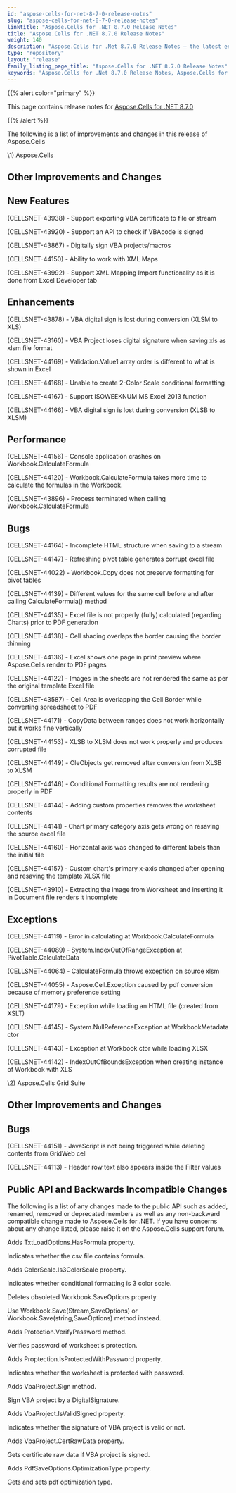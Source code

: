 ```yaml
---
id: "aspose-cells-for-net-8-7-0-release-notes"
slug: "aspose-cells-for-net-8-7-0-release-notes"
linktitle: "Aspose.Cells for .NET 8.7.0 Release Notes"
title: "Aspose.Cells for .NET 8.7.0 Release Notes"
weight: 140
description: "Aspose.Cells for .Net 8.7.0 Release Notes – the latest enhancements, new features, and fixes."
type: "repository"
layout: "release"
family_listing_page_title: "Aspose.Cells for .NET 8.7.0 Release Notes"
keywords: "Aspose.Cells for .Net 8.7.0 Release Notes, Aspose.Cells for .Net 8.7.0 updates and fixes"
---
```


{{% alert color="primary" %}} 

This page contains release notes for [Aspose.Cells for .NET 8.7.0](https://releases.aspose.com/cells/net/new-releases/aspose.cells-for-.net-8.7.0/)

{{% /alert %}} 

The following is a list of improvements and changes in this release of Aspose.Cells 



\1) Aspose.Cells 


## **Other Improvements and Changes**

## **New Features**


(CELLSNET-43938) - Support exporting VBA certificate to file or stream 

(CELLSNET-43920) - Support an API to check if VBAcode is signed 

(CELLSNET-43867) - Digitally sign VBA projects/macros 

(CELLSNET-44150) - Ability to work with XML Maps 

(CELLSNET-43992) - Support XML Mapping Import functionality as it is done from Excel Developer tab 


## **Enhancements**


(CELLSNET-43878) - VBA digital sign is lost during conversion (XLSM to XLS) 

(CELLSNET-43160) - VBA Project loses digital signature when saving xls as xlsm file format 

(CELLSNET-44169) - Validation.Value1 array order is different to what is shown in Excel 

(CELLSNET-44168) - Unable to create 2-Color Scale conditional formatting 

(CELLSNET-44167) - Support ISOWEEKNUM MS Excel 2013 function 

(CELLSNET-44166) - VBA digital sign is lost during conversion (XLSB to XLSM) 


## **Performance**


(CELLSNET-44156) - Console application crashes on Workbook.CalculateFormula 

(CELLSNET-44120) - Workbook.CalculateFormula takes more time to calculate the formulas in the Workbook. 

(CELLSNET-43896) - Process terminated when calling Workbook.CalculateFormula 


## **Bugs**


(CELLSNET-44164) - Incomplete HTML structure when saving to a stream 

(CELLSNET-44147) - Refreshing pivot table generates corrupt excel file 

(CELLSNET-44022) - Workbook.Copy does not preserve formatting for pivot tables 

(CELLSNET-44139) - Different values for the same cell before and after calling CalculateFormula() method 

(CELLSNET-44135) - Excel file is not properly (fully) calculated (regarding Charts) prior to PDF generation 

(CELLSNET-44138) - Cell shading overlaps the border causing the border thinning 

(CELLSNET-44136) - Excel shows one page in print preview where Aspose.Cells render to PDF pages 

(CELLSNET-44122) - Images in the sheets are not rendered the same as per the original template Excel file 

(CELLSNET-43587) - Cell Area is overlapping the Cell Border while converting spreadsheet to PDF 

(CELLSNET-44171) - CopyData between ranges does not work horizontally but it works fine vertically 

(CELLSNET-44153) - XLSB to XLSM does not work properly and produces corrupted file 

(CELLSNET-44149) - OleObjects get removed after conversion from XLSB to XLSM 

(CELLSNET-44146) - Conditional Formatting results are not rendering properly in PDF 

(CELLSNET-44144) - Adding custom properties removes the worksheet contents 

(CELLSNET-44141) - Chart primary category axis gets wrong on resaving the source excel file 

(CELLSNET-44160) - Horizontal axis was changed to different labels than the initial file 

(CELLSNET-44157) - Custom chart's primary x-axis changed after opening and resaving the template XLSX file 

(CELLSNET-43910) - Extracting the image from Worksheet and inserting it in Document file renders it incomplete 


## **Exceptions**


(CELLSNET-44119) - Error in calculating at Workbook.CalculateFormula 

(CELLSNET-44089) - System.IndexOutOfRangeException at PivotTable.CalculateData 

(CELLSNET-44064) - CalculateFormula throws exception on source xlsm 

(CELLSNET-44055) - Aspose.Cell.Exception caused by pdf conversion because of memory preference setting 

(CELLSNET-44179) - Exception while loading an HTML file (created from XSLT) 

(CELLSNET-44145) - System.NullReferenceException at WorkbookMetadata ctor 

(CELLSNET-44143) - Exception at Workbook ctor while loading XLSX 

(CELLSNET-44142) - IndexOutOfBoundsException when creating instance of Workbook with XLS 



\2) Aspose.Cells Grid Suite 


## **Other Improvements and Changes**

## **Bugs**


(CELLSNET-44151) - JavaScript is not being triggered while deleting contents from GridWeb cell 

(CELLSNET-44113) - Header row text also appears inside the Filter values 


## **Public API and Backwards Incompatible Changes**


The following is a list of any changes made to the public API such as added, renamed, removed or deprecated members as well as any non-backward compatible change made to Aspose.Cells for .NET. If you have concerns about any change listed, please raise it on the Aspose.Cells support forum. 



Adds TxtLoadOptions.HasFormula property. 

Indicates whether the csv file contains formula. 



Adds ColorScale.Is3ColorScale property. 

Indicates whether conditional formatting is 3 color scale. 



Deletes obsoleted Workbook.SaveOptions property. 

Use Workbook.Save(Stream,SaveOptions) or Workbook.Save(string,SaveOptions) method instead. 



Adds Protection.VerifyPassword method. 

Verifies password of worksheet's protection. 



Adds Proptection.IsProtectedWithPassword property. 

Indicates whether the worksheet is protected with password. 



Adds VbaProject.Sign method. 

Sign VBA project by a DigitalSignature. 



Adds VbaProject.IsValidSigned property. 

Indicates whether the signature of VBA project is valid or not. 



Adds VbaProject.CertRawData property. 

Gets certificate raw data if VBA project is signed. 



Adds PdfSaveOptions.OptimizationType property. 

Gets and sets pdf optimization type. 


